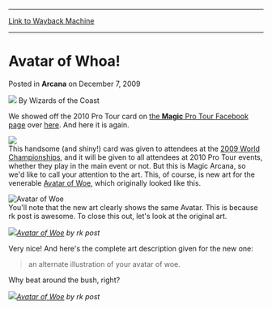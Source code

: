 
---
[Link to Wayback Machine](https://web.archive.org/web/20210429054342/https://magic.wizards.com/en/articles/archive/arcana/avatar-whoa-2009-12-07)

[_metadata_:author]:- "Wizards of the Coast"
[_metadata_:description]:- "We showed off the 2010 Pro Tour card on the Magic Pro Tour Facebook page over here. And here it is again.This handsome (and shiny!) card was given to attendees at the 2009 World Championships, and it will be given to all attendees at 2010 Pro Tour events, whether they play in the main event or not. But this is Magic Arcana, so we'd like to call your attention to the art. This,"
[_metadata_:generator]:- "Drupal 7 (http://drupal.org)"
[_metadata_:node]:- "654696"
[_metadata_:publish_date]:- "2009-12-07"
[_metadata_:source]:- "div-main-content"
[_metadata_:title]:- "Avatar of Whoa!"
[_metadata_:wayback_capture_timestamp]:- "2021-04-29 05:43:42"
[_metadata_:wayback_raw_url]:- "https://web.archive.org/web/20210429054342id_/https://magic.wizards.com/en/articles/archive/arcana/avatar-whoa-2009-12-07"
[_metadata_:wayback_url]:- "https://magic.wizards.com/en/articles/archive/arcana/avatar-whoa-2009-12-07"
---


Avatar of Whoa!
===============



 Posted in **Arcana**
 on December 7, 2009 






![](https://media.magic.wizards.com/styles/auth_small/public/images/person/wizards_author.jpg)
By Wizards of the Coast











We showed off the 2010 Pro Tour card on [the **Magic** Pro Tour Facebook page](http://www.facebook.com/MagicProTour) over [here](http://www.facebook.com/photo.php?pid=2934808&id=36573882851). And here it is again.

![](https://media.magic.wizards.com/image_legacy_migration/mtg/images/daily/arcana/336_foilavatar.jpg)  
This handsome (and shiny!) card was given to attendees at the [2009 World Championships](/en/articles/archive/event-coverage/coverage-2009-world-championships-2009-11-12), and it will be given to all attendees at 2010 Pro Tour events, whether they play in the main event or not. But this is Magic Arcana, so we'd like to call your attention to the art. This, of course, is new art for the venerable [Avatar of Woe](http://gatherer.wizards.com/Pages/Card/Details.aspx?name=Avatar+of+Woe), which originally looked like this.

![Avatar of Woe](http://gatherer.wizards.com/Handlers/Image.ashx?type=card&name=avatar+of+woe)  
You'll note that the new art clearly shows the same Avatar. This is because rk post is awesome. To close this out, let's look at the original art.

![](https://media.magic.wizards.com/image_legacy_migration/mtg/images/daily/arcana/336_oldavatar.jpg)*[Avatar of Woe](http://gatherer.wizards.com/Pages/Card/Details.aspx?name=Avatar+of+Woe) by rk post*
  
  
Very nice! And here's the complete art description given for the new one:


> an alternate illustration of your avatar of woe.
> 
> 
> 

Why beat around the bush, right?

![](https://media.magic.wizards.com/image_legacy_migration/mtg/images/daily/arcana/336_newavatar.jpg)*[Avatar of Woe](http://gatherer.wizards.com/Pages/Card/Details.aspx?name=Avatar+of+Woe) by rk post*
  
  






